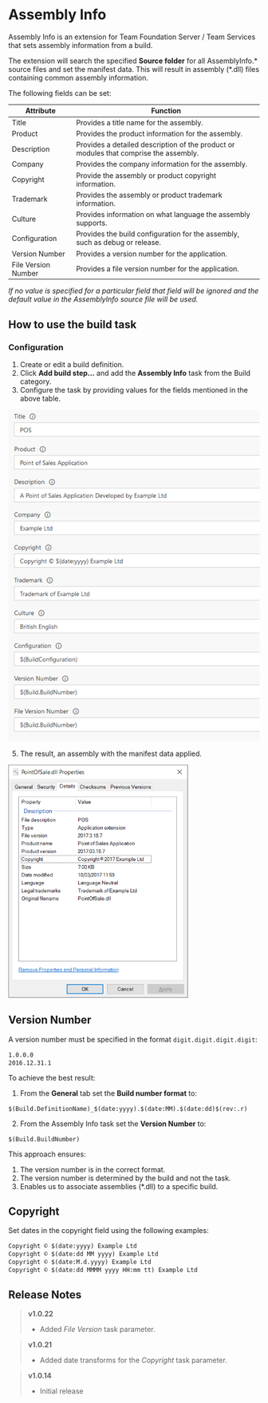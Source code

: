 # Assembly Info
Assembly Info is an extension for Team Foundation Server / Team Services that sets assembly information from a build.

The extension will search the specified **Source folder** for all AssemblyInfo.\* source files and set the manifest data. This will result in assembly (*.dll) files containing common assembly information.

The following fields can be set:

| Attribute | Function |
|-----------|-----------|
| Title | Provides a title name for the assembly. |
| Product | Provides the product information for the assembly. |
| Description | Provides a detailed description of the product or modules that comprise the assembly. |
| Company | Provides the company information for the assembly. |
| Copyright | Provide the assembly or product copyright information. |
| Trademark | Provides the assembly or product trademark information. |
| Culture | Provides information on what language the assembly supports. |
| Configuration | Provides the build configuration for the assembly, such as debug or release. |
| Version Number | Provides a version number for the application. |
| File Version Number | Provides a file version number for the application. |

*If no value is specified for a particular field that field will be ignored and the default value in the AssemblyInfo source file will be used.*

## How to use the build task
### Configuration
1. Create or edit a build definition.
3. Click **Add build step...** and add the **Assembly Info** task from the Build category.
4. Configure the task by providing values for the fields mentioned in the above table.  

  ![Assembly Info task parameters](images/Task_Parameters.png)

5. The result, an assembly with the manifest data applied.  

  ![Assembly Info Set](images/Assembly_Manifest_Data.png)

## Version Number
A version number must be specified in the format `digit.digit.digit.digit`:  
```
1.0.0.0
2016.12.31.1
```
To achieve the best result:
1. From the **General** tab set the **Build number format** to:
```
$(Build.DefinitionName)_$(date:yyyy).$(date:MM).$(date:dd)$(rev:.r)
```
2. From the Assembly Info task set the **Version Number** to:
```
$(Build.BuildNumber)
```
This approach ensures:
1. The version number is in the correct format.
2. The version number is determined by the build and not the task.
3. Enables us to associate assemblies (*.dll) to a specific build.

## Copyright
Set dates in the copyright field using the following examples:  
```
Copyright © $(date:yyyy) Example Ltd  
Copyright © $(date:dd MM yyyy) Example Ltd  
Copyright © $(date:M.d.yyyy) Example Ltd  
Copyright © $(date:dd MMMM yyyy HH:mm tt) Example Ltd
```

## Release Notes
> **v1.0.22**
> - Added *File Version* task parameter.

> **v1.0.21**
> - Added date transforms for the *Copyright* task parameter.

> **v1.0.14**
> - Initial release